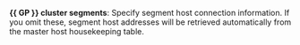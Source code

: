 **{{ GP }} cluster segments**: Specify segment host connection information. If you omit these, segment host addresses will be retrieved automatically from the master host housekeeping table.
